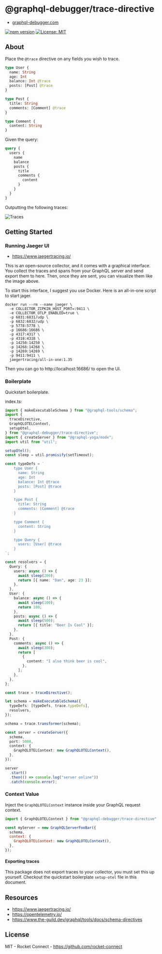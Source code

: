 # @graphql-debugger/trace-directive

- [graphql-debugger.com](http://www.graphql-debugger.com)

[![npm version](https://badge.fury.io/js/@graphql-debugger%2Ftrace-directive.svg)](https://badge.fury.io/js/@graphql-debugger%2Ftrace-directive) [![License: MIT](https://img.shields.io/badge/License-MIT-yellow.svg)](https://opensource.org/licenses/MIT)

## About

Place the `@trace` directive on any fields you wish to trace.

```graphql
type User {
  name: String
  age: Int
  balance: Int @trace
  posts: [Post] @trace
}

type Post {
  title: String
  comments: [Comment] @trace
}

type Comment {
  content: String
}
```

Given the query:

```graphql
query {
  users {
    name
    balance
    posts {
      title
      comments {
        content
      }
    }
  }
}
```

Outputting the following traces:

![Traces](https://user-images.githubusercontent.com/35999252/195374980-20c94be1-2836-4460-91b3-e4c1f0f2acbb.png)

## Getting Started

### Running Jaeger UI

- https://www.jaegertracing.io/

This is an open-source collector, and it comes with a graphical interface. You collect the traces and spans from your GraphQL server and send export them to here. Then, once they are sent, you can visualize them like the image above.

To start this interface, I suggest you use Docker. Here is an all-in-one script to start jager.

```
docker run --rm --name jaeger \
  -e COLLECTOR_ZIPKIN_HOST_PORT=:9411 \
  -e COLLECTOR_OTLP_ENABLED=true \
  -p 6831:6831/udp \
  -p 6832:6832/udp \
  -p 5778:5778 \
  -p 16686:16686 \
  -p 4317:4317 \
  -p 4318:4318 \
  -p 14250:14250 \
  -p 14268:14268 \
  -p 14269:14269 \
  -p 9411:9411 \
  jaegertracing/all-in-one:1.35
```

Then you can go to http://localhost:16686/ to open the UI.

### Boilerplate

Quickstart boilerplate.

index.ts:

```ts
import { makeExecutableSchema } from "@graphql-tools/schema";
import {
  traceDirective,
  GraphQLOTELContext,
  setupOtel,
} from "@graphql-debugger/trace-directive";
import { createServer } from "@graphql-yoga/node";
import util from "util";

setupOtel();
const sleep = util.promisify(setTimeout);

const typeDefs = `
    type User {
      name: String
      age: Int
      balance: Int @trace
      posts: [Post] @trace
    }

    type Post {
      title: String
      comments: [Comment] @trace
    }

    type Comment {
      content: String
    }

    type Query {
      users: [User] @trace
    }
`;

const resolvers = {
  Query: {
    users: async () => {
      await sleep(200);
      return [{ name: "Dan", age: 23 }];
    },
  },
  User: {
    balance: async () => {
      await sleep(100);
      return 100;
    },
    posts: async () => {
      await sleep(500);
      return [{ title: "Beer Is Cool" }];
    },
  },
  Post: {
    comments: async () => {
      await sleep(300);
      return [
        {
          content: "I also think beer is cool",
        },
      ];
    },
  },
};

const trace = traceDirective();

let schema = makeExecutableSchema({
  typeDefs: [typeDefs, trace.typeDefs],
  resolvers,
});

schema = trace.transformer(schema);

const server = createServer({
  schema,
  port: 5000,
  context: {
    GraphQLOTELContext: new GraphQLOTELContext(),
  },
});

server
  .start()
  .then(() => console.log("server online"))
  .catch(console.error);
```

### Context Value

Inject the `GraphQLOTELContext` instance inside your GraphQL request context.

```js
import { GraphQLOTELContext } from "@graphql-debugger/trace-directive";

const myServer = new GraphQLServerFooBar({
  schema,
  context: {
    GraphQLOTELContext: new GraphQLOTELContext(),
  },
});
```

#### Exporting traces

This package does not export traces to your collector, you must set this up yourself. Checkout the quickstart boilerplate `setup-otel` file in this document.

## Resources

- https://www.jaegertracing.io/
- https://opentelemetry.io/
- https://www.the-guild.dev/graphql/tools/docs/schema-directives

## License

MIT - Rocket Connect - https://github.com/rocket-connect
